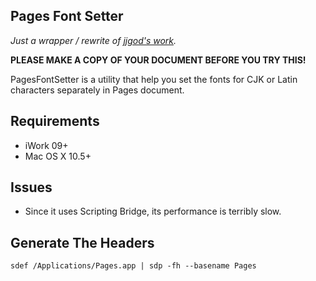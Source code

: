 Pages Font Setter
-------------
*Just a wrapper / rewrite of [jjgod's work](http://blog.jjgod.org/2009/03/03/reformat-pages-with-appscript/).*

**PLEASE MAKE A COPY OF YOUR DOCUMENT BEFORE YOU TRY THIS!**

PagesFontSetter is a utility that help you set the fonts for CJK or Latin characters separately in Pages document.

Requirements
-----------
* iWork 09+
* Mac OS X 10.5+

Issues
-----------
* Since it uses Scripting Bridge, its performance is terribly slow.

Generate The Headers
-----------
```
sdef /Applications/Pages.app | sdp -fh --basename Pages
```